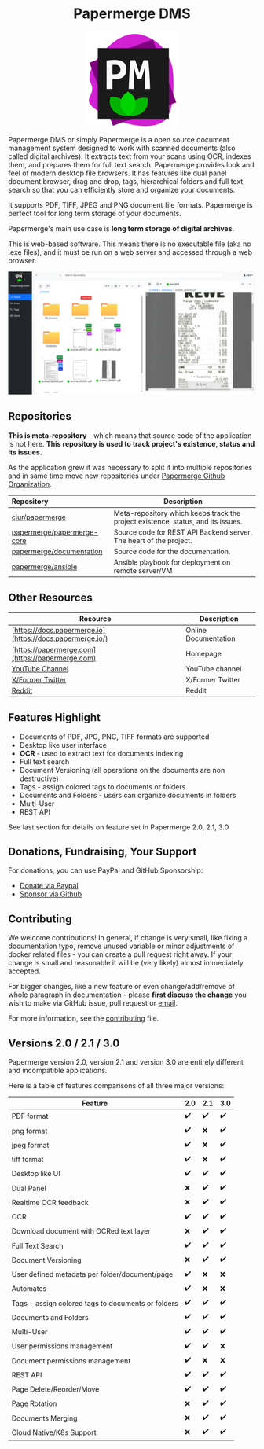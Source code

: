 <h1 align="center">Papermerge DMS</h1>

<p align="center">
<img src="./artwork/logo.png" />
</p>

Papermerge DMS or simply Papermerge is a open source document management
system designed to work with scanned documents (also called digital
archives). It extracts text from your scans using OCR, indexes them, and
prepares them for full text search. Papermerge provides look and feel of
modern desktop file browsers. It has features like dual panel document
browser, drag and drop, tags, hierarchical folders and full text search so
that you can efficiently store and organize your documents.

It supports PDF, TIFF, JPEG and PNG document file formats. Papermerge is
perfect tool for long term storage of your documents.

Papermerge's main use case is **long term storage of digital archives**.

This is web-based software. This means there is no executable file (aka no
.exe files), and it must be run on a web server and accessed through a web
browser.

![Papermerge](./img/papermerge3.png)


## Repositories

**This is meta-repository** - which means that source code of the
application is not here. **This repository is used to track project's existence,
status and its issues.**

As the application grew it was necessary to split it
into multiple repositories and in same time move new repositories under
[Papermerge Github Organization](https://github.com/papermerge).

| Repository      | Description |
| :---------------|-------------|
| [ciur/papermerge](https://github.com/ciur/papermerge)| Meta-repository which keeps track the project existence, status, and its issues.|
| [papermerge/papermerge-core](https://github.com/papermerge/papermerge-core)| Source code for REST API Backend server. The heart of the project.|
| [papermerge/documentation](https://github.com/papermerge/documentation)| Source code for the documentation.|
| [papermerge/ansible](https://github.com/papermerge/ansible)| Ansible playbook for deployment on remote server/VM|

## Other Resources

| Resource        | Description |
|-----------------|-------------|
|[https://docs.papermerge.io](https://docs.papermerge.io/)| Online Documentation |
|[https://papermerge.com](https://papermerge.com) | Homepage |
|[YouTube Channel](https://www.youtube.com/channel/UC8KjEsDexEERBw_-VyDbWDg) | YouTube channel |
|[X/Former Twitter](https://twitter.com/papermerge) | X/Former Twitter |
|[Reddit](https://www.reddit.com/r/Papermerge/) | Reddit |

## Features Highlight

* Documents of PDF, JPG, PNG, TIFF formats are supported
* Desktop like user interface
* **OCR** - used to extract text for documents indexing
* Full text search
* Document Versioning (all operations on the documents are non destructive)
* Tags - assign colored tags to documents or folders
* Documents and Folders - users can organize documents in folders
* Multi-User
* REST API

See last section for details on feature set in Papermerge 2.0, 2.1, 3.0

## Donations, Fundraising, Your Support

For donations, you can use PayPal and GitHub Sponsorship:

* [Donate via Paypal](https://www.paypal.com/paypalme/eugenciur)
* [Sponsor via Github](https://github.com/sponsors/ciur)

## Contributing

We welcome contributions! In general, if change is very small, like fixing a
documentation typo, remove unused variable or minor adjustments of docker
related files - you can create a pull request right away. If your change is
small and reasonable it will be (very likely) almost immediately accepted.

For bigger changes, like a new feature or even change/add/remove of
whole paragraph in documentation - please **first discuss the
change** you wish to make via GitHub issue, pull request or [email](mailto:eugen@papermerge.com).

For more information, see the
[contributing](https://github.com/ciur/papermerge/blob/master/CONTRIBUTING.md)
file.


## Versions 2.0 / 2.1 / 3.0

Papermerge version 2.0, version 2.1 and version 3.0 are entirely different and
incompatible applications.

Here is a table of features comparisons of all three major versions:

| Feature      | 2.0 | 2.1 | 3.0 |
|-----------------|-------------|----------------|----------------------|
|PDF format| :heavy_check_mark: |:heavy_check_mark:|:heavy_check_mark: |
|png format| :heavy_check_mark: |:x:| :heavy_check_mark:|
|jpeg format| :heavy_check_mark: |:x:| :heavy_check_mark:|
|tiff format| :heavy_check_mark: |:x:| :heavy_check_mark:|
|Desktop like UI|:heavy_check_mark:|:heavy_check_mark:| :heavy_check_mark:|
|Dual Panel|:x:|:heavy_check_mark:|:heavy_check_mark:|
|Realtime OCR feedback|:x:|:heavy_check_mark:|:heavy_check_mark:|
|OCR|:heavy_check_mark:|:heavy_check_mark:| :heavy_check_mark:|
|Download document with OCRed text layer|:x:|:heavy_check_mark:| :heavy_check_mark:|
|Full Text Search|:heavy_check_mark:|:heavy_check_mark:|:heavy_check_mark:|
|Document Versioning|:x:|:heavy_check_mark:|:heavy_check_mark:|
|User defined metadata per folder/document/page|:heavy_check_mark:|:x:|:x:|
|Automates|:heavy_check_mark:|:x:|:x:|
|Tags - assign colored tags to documents or folders|:heavy_check_mark:|:heavy_check_mark:|:heavy_check_mark:|
|Documents and Folders|:heavy_check_mark:|:heavy_check_mark:|:heavy_check_mark:|
|Multi-User|:heavy_check_mark:|:heavy_check_mark:|:heavy_check_mark:|
|User permissions management|:heavy_check_mark:|:heavy_check_mark:|:x:|
|Document permissions management|:heavy_check_mark:|:x:|:x:|
|REST API|:heavy_check_mark:|:heavy_check_mark:|:heavy_check_mark:|
|Page Delete/Reorder/Move|:heavy_check_mark:|:heavy_check_mark:|:heavy_check_mark:|
|Page Rotation|:x:|:heavy_check_mark:|:heavy_check_mark:|
|Documents Merging|:x:|:heavy_check_mark:|:heavy_check_mark:|
|Cloud Native/K8s Support|:x:|:heavy_check_mark:|:heavy_check_mark:|
